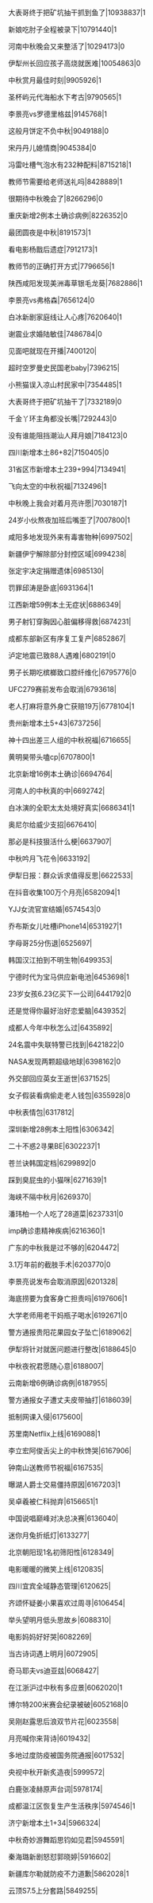 大表哥终于把矿坑抽干抓到鱼了|10938837|1

新娘吃肘子全程被录下|10791440|1

河南中秋晚会又来整活了|10294173|0

伊犁州长回应孩子高烧就医难|10054863|0

中秋赏月最佳时刻|9905926|1

圣杯屿元代海船水下考古|9790565|1

李景亮vs罗德里格兹|9145768|1

这般月饼定不负中秋|9049188|0

宋丹丹儿媳情商|9045384|0

冯雷吐槽气泡水有232种配料|8715218|1

教师节需要给老师送礼吗|8428889|1

很期待中秋晚会了|8266296|0

重庆新增2例本土确诊病例|8226352|0

最团圆夜是中秋|8191573|1

看电影杨戬后遗症|7912173|1

教师节的正确打开方式|7796656|1

陕西咸阳发现美洲毒草银毛龙葵|7682886|1

李景亮vs弗格森|7656124|0

白冰新剧家庭线让人心疼|7620640|1

谢震业求婚陆敏佳|7486784|0

见面吧就现在开播|7400120|

超时空罗曼史民国老baby|7396215|

小熊猫误入凉山村民家中|7354485|1

大表哥终于把矿坑抽干了|7332189|0

千金丫环主角都没长嘴|7292443|0

没有谁能阻挡潮汕人拜月娘|7184123|0

四川新增本土86+82|7150405|0

31省区市新增本土239+994|7134941|

飞向太空的中秋祝福|7132496|1

中秋晚上我会对着月亮许愿|7030187|1

24岁小伙熬夜加班后嘴歪了|7007800|1

咸阳多地发现外来有毒害物种|6997502|

新疆伊宁解除部分封控区域|6994238|

张定宇决定捐赠遗体|6985130|

罚罪邱涛是卧底|6931364|1

江西新增59例本土无症状|6886349|

男子射钉穿胸因心脏偏移得救|6874231|

成都东部新区有序复工复产|6852867|

泸定地震已致88人遇难|6802191|0

男子长期吃槟榔致口腔纤维化|6795776|0

UFC279赛前发布会取消|6793618|

老人打麻将意外身亡获赔19万|6778104|1

贵州新增本土5+43|6737256|

神十四出差三人组的中秋祝福|6716655|

黄明昊带头嗑cp|6707800|1

北京新增16例本土确诊|6694764|

河南人的中秋真的中|6692742|

白冰演的全职太太处境好真实|6686341|1

奥尼尔给威少支招|6676410|

那必是科技狠活什么梗|6637907|

中秋吟月飞花令|6633192|

伊犁日报：群众诉求值得反思|6622533|

在抖音收集100万个月亮|6582094|1

YJJ女流官宣结婚|6574543|0

乔布斯女儿吐槽iPhone14|6531927|1

字母哥25分伤退|6525697|

韩国汉江拍到不明生物|6499353|

宁德时代为宝马供应新电池|6453698|1

23岁女孩6.23亿买下一公司|6441792|0

还是觉得你最好治好恋爱脑|6439352|

成都人今年中秋怎么过|6435892|

24名震中失联特警已找到|6421822|0

NASA发现两颗超级地球|6398162|0

外交部回应英女王逝世|6371525|

女子假装看病偷走老人钱包|6355928|0

中秋表情包|6317812|

深圳新增28例本土阳性|6306342|

二十不惑2寻果BE|6302237|1

苍兰诀韩国定档|6299892|0

踩到臭屁虫的小猫咪|6271639|1

海峡不隔中秋月|6269370|

潘玮柏一个人吃了28道菜|6237331|0

imp确诊患精神疾病|6216360|1

广东的中秋我是过不够的|6204472|

3.1万年前的截肢手术|6203770|0

李景亮说发布会取消原因|6201328|

海底捞要为食客身亡担责吗|6197606|1

大学老师用老干妈瓶子喝水|6192671|0

警方通报贵阳花果园女子坠亡|6189062|

伊犁将针对就医问题进行整改|6188645|0

中秋夜祝君愿随心意|6188007|

云南新增6例确诊病例|6187955|

警方通报女子遭丈夫皮带抽打|6186039|

抵制网课入侵|6175600|

苏里南Netflix上线|6169088|1

李立宏阿俊舌尖上的中秋馋哭|6167906|

钟南山送教师节祝福|6167535|

曝湖人爵士交易僵持原因|6167203|1

吴卓羲被仁科抛弃|6156651|1

中国说唱巅峰对决总决赛|6136040|

迷你月兔折纸灯|6133277|

北京朝阳现1名初筛阳性|6128349|

电影暖暖的微笑上线|6120835|

四川宜宾全域静态管理|6120625|

齐颂怀疑姜小果喜欢过周寻|6106454|

举头望明月低头思故乡|6088310|

电影妈妈好好哭|6082269|

当古诗词遇上明月|6072905|

奇马耶夫vs迪亚兹|6068427|

在江浙沪过中秋有多应景|6062020|1

博尔特200米赛会纪录被破|6052168|0

吴刚赵露思后浪双节片花|6023558|

月亮喊你来背诗|6019432|

多地过度防疫被国务院通报|6017532|

央视中秋开新炙造夜|5999572|

白鹿张凌赫原声台词|5978174|

成都温江区恢复生产生活秩序|5974546|1

济宁新增本土1+34|5966324|

中秋奇妙游舞蹈思钧如见君|5945591|

秦海璐新剧怒怼郭晓婷|5916602|

新疆库尔勒就防疫不力道歉|5862028|1

云顶S7.5上分套路|5849255|

